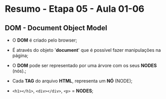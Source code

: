 # Resumo - Etapa 05 - Aula 01-06

## DOM - Document Object Model

- O **DOM** é criado pelo browser;

- É através do objeto '**document**' que é possível fazer manipulações na página;

- O **DOM** pode ser representado por uma árvore com os seus **NODES** (nós).;

- Cada **TAG** do arquivo **HTML**, representa um **NÓ** (NODE);

- ``<h1></h1>``, ``<div></div>``, ``<p>`` = **NODES**;
